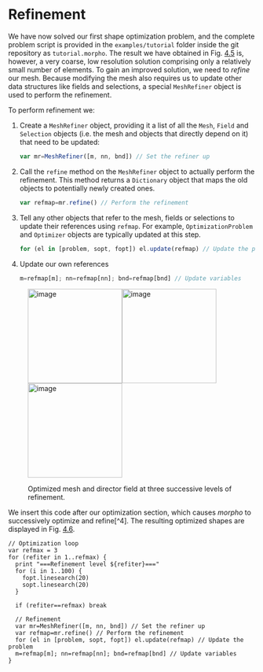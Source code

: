 # Refinement

We have now solved our first shape optimization problem, and the
complete problem script is provided in the `examples/tutorial` folder
inside the git repository as `tutorial.morpho`. The result we have
obtained in Fig. [4.5](#fig:FinalResult) is, however, a very coarse, low resolution
solution comprising only a relatively small number of elements. To gain
an improved solution, we need to *refine* our mesh. Because modifying
the mesh also requires us to update other data structures like fields
and selections, a special `MeshRefiner` object is used to perform the
refinement.

To perform refinement we:

1.  Create a `MeshRefiner` object, providing it a list of all the
    `Mesh`, `Field` and `Selection` objects (i.e. the mesh and objects
    that directly depend on it) that need to be updated:
    ```javascript
    var mr=MeshRefiner([m, nn, bnd]) // Set the refiner up
    ```
2.  Call the `refine` method on the `MeshRefiner` object to actually
    perform the refinement. This method returns a `Dictionary` object
    that maps the old objects to potentially newly created ones.
    ```javascript
    var refmap=mr.refine() // Perform the refinement
    ```
3.  Tell any other objects that refer to the mesh, fields or selections
    to update their references using `refmap`. For example,
    `OptimizationProblem` and `Optimizer` objects are typically updated
    at this step.
    ```javascript
    for (el in [problem, sopt, fopt]) el.update(refmap) // Update the problem
    ```
4.  Update our own references
    ```javascript
    m=refmap[m]; nn=refmap[nn]; bnd=refmap[bnd] // Update variables
    ```

<figure id="fig:Refinement">
<p><img src="../Figures/Tutorial/3Refine/out1.png" style="width:2in"
alt="image" /><img src="../Figures/Tutorial/3Refine/out2.png" style="width:2in"
alt="image" /><img src="../Figures/Tutorial/3Refine/out3.png" style="width:2in"
alt="image" /></p>
<figcaption><span id="fig:Refinement"
label="fig:Refinement"></span>Optimized mesh and director field at three
successive levels of refinement.</figcaption>
</figure>

We insert this code after our optimization section, which causes
*morpho* to successively optimize and refine[^4]. The resulting
optimized shapes are displayed in Fig.
[4.6](#fig:Refinement).

    // Optimization loop
    var refmax = 3
    for (refiter in 1..refmax) {
      print "===Refinement level ${refiter}==="
      for (i in 1..100) {
        fopt.linesearch(20)     
        sopt.linesearch(20)   
      }
     
      if (refiter==refmax) break

      // Refinement
      var mr=MeshRefiner([m, nn, bnd]) // Set the refiner up
      var refmap=mr.refine() // Perform the refinement
      for (el in [problem, sopt, fopt]) el.update(refmap) // Update the problem
      m=refmap[m]; nn=refmap[nn]; bnd=refmap[bnd] // Update variables
    }
